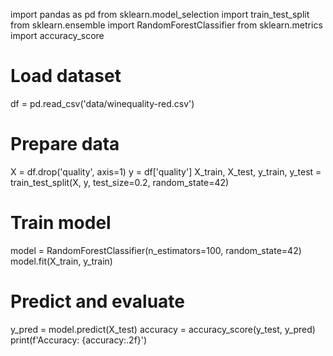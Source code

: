 import pandas as pd
from sklearn.model_selection import train_test_split
from sklearn.ensemble import RandomForestClassifier
from sklearn.metrics import accuracy_score

# Load dataset
df = pd.read_csv('data/winequality-red.csv')

# Prepare data
X = df.drop('quality', axis=1)
y = df['quality']
X_train, X_test, y_train, y_test = train_test_split(X, y, test_size=0.2, random_state=42)

# Train model
model = RandomForestClassifier(n_estimators=100, random_state=42)
model.fit(X_train, y_train)

# Predict and evaluate
y_pred = model.predict(X_test)
accuracy = accuracy_score(y_test, y_pred)
print(f'Accuracy: {accuracy:.2f}')

